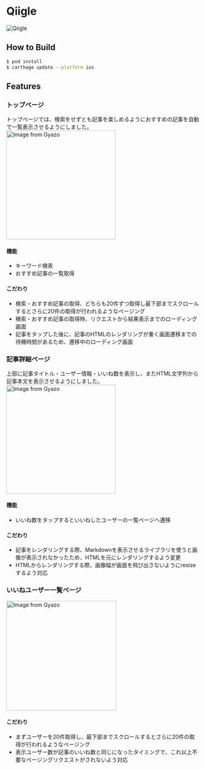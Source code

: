 # Qiigle
![Qiigle](https://user-images.githubusercontent.com/26210799/61195469-2f312080-a703-11e9-963a-9f109f76beb2.gif)

## How to Build
```bash
$ pod install
$ carthage update --platform ios
```

## Features
###  トップページ
トップページでは、検索をせずとも記事を楽しめるようにおすすめの記事を自動で一覧表示させるようにしました。
<img src="https://i.gyazo.com/4835fc3517e723574507a2a450b1ccb6.png" alt="Image from Gyazo" width="285"/>

#### 機能
- キーワード検索
- おすすめ記事の一覧取得

#### こだわり
- 検索・おすすめ記事の取得、どちらも20件ずつ取得し最下部までスクロールするとさらに20件の取得が行われるようなページング
- 検索・おすすめ記事の取得時、リクエストから結果表示までのローディング画面
- 記事をタップした後に、記事のHTMLのレンダリングが重く画面遷移までの待機時間があるため、遷移中のローディング画面


### 記事詳細ページ
上部に記事タイトル・ユーザー情報・いいね数を表示し、またHTML文字列から記事本文を表示させるようにしました。
<img src="https://i.gyazo.com/8ad1809f0f2f83c7c131c6e33130570b.png" alt="Image from Gyazo" width="285"/>

#### 機能
- いいね数をタップするといいねしたユーザーの一覧ページへ遷移

#### こだわり
- 記事をレンダリングする際、Markdownを表示させるライブラリを使うと画像が表示されなかったため、HTMLを元にレンダリングするよう変更
- HTMLからレンダリングする際、画像幅が画面を飛び出さないようにresizeするよう対応


### いいねユーザー一覧ページ
<img src="https://i.gyazo.com/4f32acf8572150594d51fbad0c5fea6f.png" alt="Image from Gyazo" width="287"/>

#### こだわり
- まずユーザーを20件取得し、最下部までスクロールするとさらに20件の取得が行われるようなページング
- 表示ユーザー数が記事のいいね数と同じになったタイミングで、これ以上不要なページングリクエストがされないよう対応
